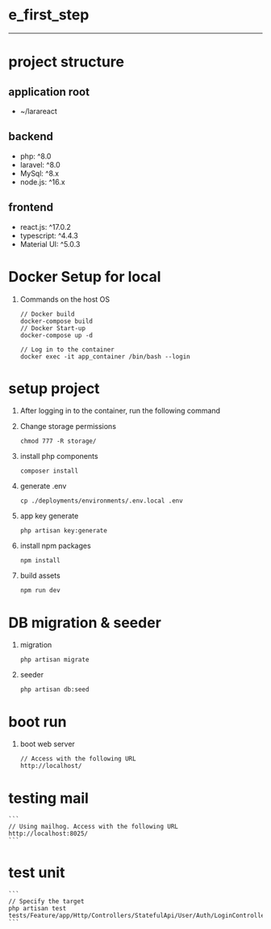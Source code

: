 # e_first_step
---

# project structure
## application root
* ~/larareact

## backend
* php: ^8.0
* laravel: ^8.0
* MySql: ^8.x
* node.js: ^16.x

## frontend
* react.js: ^17.0.2
* typescript: ^4.4.3
* Material UI: ^5.0.3

# Docker Setup for local
1. Commands on the host OS
    ```
    // Docker build
    docker-compose build
    // Docker Start-up
    docker-compose up -d

    // Log in to the container
    docker exec -it app_container /bin/bash --login 

    ```

# setup project
1. After logging in to the container, run the following command

1. Change storage permissions
   ```
   chmod 777 -R storage/
   ```
1. install php components
   ```
   composer install
   ```
1. generate .env
   ```
   cp ./deployments/environments/.env.local .env
   ```
1. app key generate
   ```
   php artisan key:generate
   ```
1. install npm packages
   ```
   npm install
   ```
1. build assets
   ```
   npm run dev
   ```

# DB migration & seeder

1. migration
   ```
   php artisan migrate
   ```
2. seeder
   ```
   php artisan db:seed 
   ```


# boot run
1. boot web server
    ```
    // Access with the following URL
    http://localhost/
    ```
    
# testing mail
    ```
    // Using mailhog. Access with the following URL
    http://localhost:8025/
    ```
# test unit

    ```
    // Specify the target
    php artisan test tests/Feature/app/Http/Controllers/StatefulApi/User/Auth/LoginControllerTest.php
    ```
